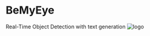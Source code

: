 # BeMyEye
Real-Time Object Detection with text generation
![logo](https://i.ibb.co/FWMW14C/logo-devpost.png)

